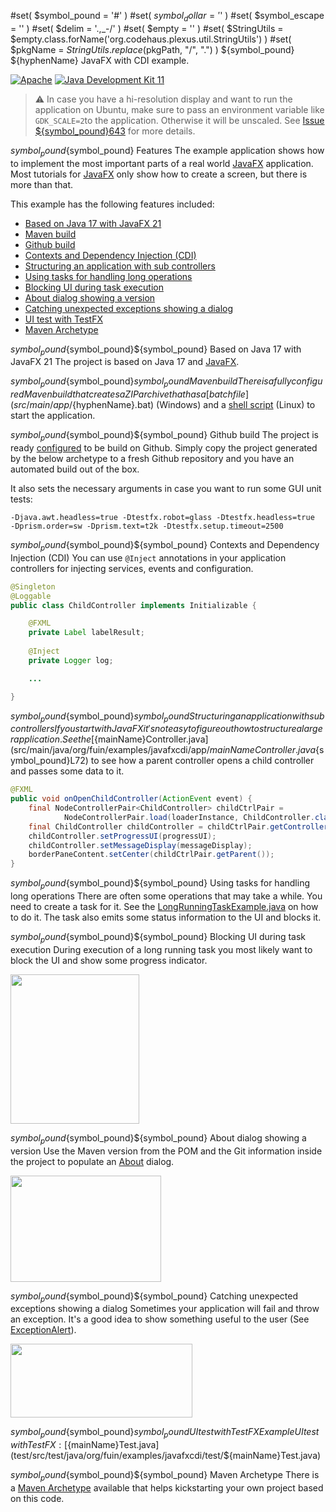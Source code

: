 #set( $symbol_pound = '#' )
#set( $symbol_dollar = '$' )
#set( $symbol_escape = '\' )
#set( $delim = '.,_-/' )
#set( $empty = '' )
#set( $StringUtils = $empty.class.forName('org.codehaus.plexus.util.StringUtils') )
#set( $pkgName = $StringUtils.replace($pkgPath, "/", ".") )
${symbol_pound} ${hyphenName}
JavaFX with CDI example.

[![Apache](https://img.shields.io/badge/License-Apache%202.0-blue.svg)](https://opensource.org/licenses/Apache-2.0)
[![Java Development Kit 11](https://img.shields.io/badge/JDK-11-green.svg)](https://openjdk.java.net/projects/jdk/11/)

> :warning: In case you have a hi-resolution display and want to run the application on Ubuntu, make sure to pass an environment variable like `GDK_SCALE=2`to the application. Otherwise it will be unscaled. See [Issue ${symbol_pound}643](https://github.com/javafxports/openjdk-jfx/issues/643) for more details.

${symbol_pound}${symbol_pound} Features
The example application shows how to implement the most important parts of a real world [JavaFX](https://openjfx.io/) application.
Most tutorials for [JavaFX](https://openjfx.io/) only show how to create a screen, but there is more than that.

This example has the following features included:

* [Based on Java 17 with JavaFX 21](${symbol_pound}based-on-java-17-with-javafx-21)
* [Maven build](${symbol_pound}maven-build)
* [Github build](${symbol_pound}github-build)
* [Contexts and Dependency Injection (CDI)](${symbol_pound}contexts-and-dependency-injection-cdi)
* [Structuring an application with sub controllers](${symbol_pound}structuring-an-application-with-sub-controllers)
* [Using tasks for handling long operations](${symbol_pound}using-tasks-for-handling-long-operations)
* [Blocking UI during task execution](${symbol_pound}blocking-ui-during-task-execution)
* [About dialog showing a version](${symbol_pound}about-dialog-showing-a-version)
* [Catching unexpected exceptions showing a dialog](${symbol_pound}catching-unexpected-exceptions-showing-a-dialog)
* [UI test with TestFX](${symbol_pound}ui-test-with-testfx)
* [Maven Archetype](${symbol_pound}maven-archetype)

${symbol_pound}${symbol_pound}${symbol_pound} Based on Java 17 with JavaFX 21
The project is based on Java 17 and [JavaFX](https://openjfx.io/).

${symbol_pound}${symbol_pound}${symbol_pound} Maven build
There is a fully configured Maven build that creates a ZIP archive that has a [batch file](src/main/app/${hyphenName}.bat) (Windows) and a [shell script](src/main/app/${hyphenName}.sh) (Linux) to start the application.

${symbol_pound}${symbol_pound}${symbol_pound} Github build
The project is ready [configured](.github/workflows/maven.yml) to be build on Github.
Simply copy the project generated by the below archetype to a fresh Github repository and you have an automated build out of the box.

It also sets the necessary arguments in case you want to run some GUI unit tests:

```
-Djava.awt.headless=true -Dtestfx.robot=glass -Dtestfx.headless=true 
-Dprism.order=sw -Dprism.text=t2k -Dtestfx.setup.timeout=2500
```

${symbol_pound}${symbol_pound}${symbol_pound} Contexts and Dependency Injection (CDI)
You can use `@Inject` annotations in your application controllers for injecting services, events and configuration.

```java
@Singleton
@Loggable
public class ChildController implements Initializable {

    @FXML
    private Label labelResult;
    
    @Inject
    private Logger log;

    ...

}
```

${symbol_pound}${symbol_pound}${symbol_pound} Structuring an application with sub controllers
If you start with JavaFX it's not easy to figure out how to structure a larger application.
See the [${mainName}Controller.java](src/main/java/org/fuin/examples/javafxcdi/app/${mainName}Controller.java${symbol_pound}L72) to see how a parent controller opens a child controller and passes some data to it.

```java
@FXML
public void onOpenChildController(ActionEvent event) {
    final NodeControllerPair<ChildController> childCtrlPair = 
            NodeControllerPair.load(loaderInstance, ChildController.class);
    final ChildController childController = childCtrlPair.getController();
    childController.setProgressUI(progressUI);
    childController.setMessageDisplay(messageDisplay);
    borderPaneContent.setCenter(childCtrlPair.getParent());
}
```

${symbol_pound}${symbol_pound}${symbol_pound} Using tasks for handling long operations
There are often some operations that may take a while. You need to create a task for it. See the [LongRunningTaskExample.java](src/main/java/org/fuin/examples/javafxcdi/app/LongRunningTaskExample.java) on how to do it. The task also emits some status information to the UI and blocks it.

${symbol_pound}${symbol_pound}${symbol_pound} Blocking UI during task execution
During execution of a long running task you most likely want to block the UI and show some progress indicator.

<a href="images/progress-indicator.png"><img src="https://github.com/fuinorg/${hyphenName}/raw/main/images/progress-indicator.png" width="206" height="239"></a>

${symbol_pound}${symbol_pound}${symbol_pound} About dialog showing a version
Use the Maven version from the POM and the Git information inside the project to populate an [About](src/main/java/org/fuin/examples/javafxcdi/controls/AboutAlert.java) dialog.

<a href="images/about.png"><img src="https://github.com/fuinorg/${hyphenName}/raw/main/images/about.png" width="241" height="170"></a>

${symbol_pound}${symbol_pound}${symbol_pound} Catching unexpected exceptions showing a dialog
Sometimes your application will fail and throw an exception. It's a good idea to show something useful to the user (See [ExceptionAlert](src/main/java/org/fuin/examples/javafxcdi/controls/ExceptionAlert.java)).

<a href="images/exception-dialog.png"><img src="https://github.com/fuinorg/${hyphenName}/raw/main/images/exception-dialog.png" width="291" height="118"></a>

${symbol_pound}${symbol_pound}${symbol_pound} UI test with TestFX
Example UI test with TestFX: [${mainName}Test.java](test/src/test/java/org/fuin/examples/javafxcdi/test/${mainName}Test.java)

${symbol_pound}${symbol_pound}${symbol_pound} Maven Archetype
There is a [Maven Archetype](https://github.com/fuinorg/javafx-cdi-archetype) available that helps kickstarting your own project based on this code.
 
